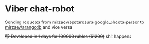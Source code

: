 # Viber chat-robot

Sending requests from [mirzaev/spetsresurs-google_sheets-parser](https://git.mirzaev.sexy/mirzaev/spetsresurs-google_sheets-parser) to [mirzaev/arangodb](https://git.mirzaev.sexy/mirzaev/arangodb) and vice versa

~~😼 Developed in 1 days for 100000 rubles ($1200)~~ shit happens

